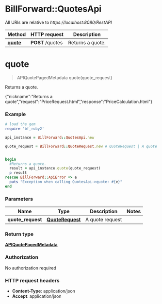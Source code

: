 # BillForward::QuotesApi

All URIs are relative to *https://localhost:8080/RestAPI*

Method | HTTP request | Description
------------- | ------------- | -------------
[**quote**](QuotesApi.md#quote) | **POST** /quotes | Returns a quote.


# **quote**
> APIQuotePagedMetadata quote(quote_request)

Returns a quote.

{\"nickname\":\"Returns a quote\",\"request\":\"PriceRequest.html\",\"response\":\"PriceCalculation.html\"}

### Example
```ruby
# load the gem
require 'bf_ruby2'

api_instance = BillForward::QuotesApi.new

quote_request = BillForward::QuoteRequest.new # QuoteRequest | A quote request


begin
  #Returns a quote.
  result = api_instance.quote(quote_request)
  p result
rescue BillForward::ApiError => e
  puts "Exception when calling QuotesApi->quote: #{e}"
end
```

### Parameters

Name | Type | Description  | Notes
------------- | ------------- | ------------- | -------------
 **quote_request** | [**QuoteRequest**](QuoteRequest.md)| A quote request | 

### Return type

[**APIQuotePagedMetadata**](APIQuotePagedMetadata.md)

### Authorization

No authorization required

### HTTP request headers

 - **Content-Type**: application/json
 - **Accept**: application/json



